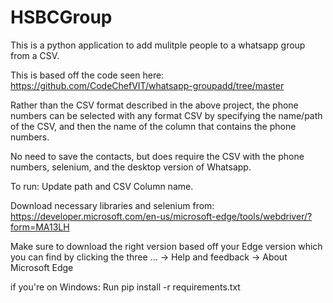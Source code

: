 # HSBCGroup
This is a python application to add mulitple people to a whatsapp group from a CSV.


This is based off the code seen here: https://github.com/CodeChefVIT/whatsapp-groupadd/tree/master

Rather than the CSV format described in the above project, the phone numbers can be selected with any format CSV by specifying the name/path of the CSV, and then the name of the column that contains the phone numbers.

No need to save the contacts, but does require the CSV with the phone numbers, selenium, and the desktop version of Whatsapp.

To run:
Update path and CSV Column name.

Download necessary libraries and selenium from: https://developer.microsoft.com/en-us/microsoft-edge/tools/webdriver/?form=MA13LH

Make sure to download the right version based off your Edge version which you can find by clicking the three ... -> Help and feedback -> About Microsoft Edge

if you're on Windows:
Run pip install -r requirements.txt
